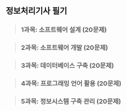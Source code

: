 ## 정보처리기사 필기
> ### 1과목: 소프트웨어 설계 (20문제)

> ### 2과목: 소프트웨어 개발 (20문제)

> ### 3과목: 데이터베이스 구축 (20문제)

> ### 4과목: 프로그래밍 언어 활용 (20문제)

> ### 5과목: 정보시스템 구축 관리 (20문제)
